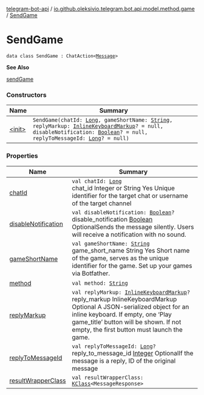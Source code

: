 [telegram-bot-api](../../index.md) / [io.github.oleksivio.telegram.bot.api.model.method.game](../index.md) / [SendGame](./index.md)

# SendGame

`data class SendGame : ChatAction<`[`Message`](../../io.github.oleksivio.telegram.bot.api.model.objects.std/-message/index.md)`>`

**See Also**

[sendGame](#)

### Constructors

| Name | Summary |
|---|---|
| [&lt;init&gt;](-init-.md) | `SendGame(chatId: `[`Long`](https://kotlinlang.org/api/latest/jvm/stdlib/kotlin/-long/index.html)`, gameShortName: `[`String`](https://kotlinlang.org/api/latest/jvm/stdlib/kotlin/-string/index.html)`, replyMarkup: `[`InlineKeyboardMarkup`](../../io.github.oleksivio.telegram.bot.api.model.objects.std.keyboard/-inline-keyboard-markup/index.md)`? = null, disableNotification: `[`Boolean`](https://kotlinlang.org/api/latest/jvm/stdlib/kotlin/-boolean/index.html)`? = null, replyToMessageId: `[`Long`](https://kotlinlang.org/api/latest/jvm/stdlib/kotlin/-long/index.html)`? = null)` |

### Properties

| Name | Summary |
|---|---|
| [chatId](chat-id.md) | `val chatId: `[`Long`](https://kotlinlang.org/api/latest/jvm/stdlib/kotlin/-long/index.html)<br>chat_id Integer or String Yes Unique identifier for the target chat or username of the target channel |
| [disableNotification](disable-notification.md) | `val disableNotification: `[`Boolean`](https://kotlinlang.org/api/latest/jvm/stdlib/kotlin/-boolean/index.html)`?`<br>disable_notification [Boolean](https://kotlinlang.org/api/latest/jvm/stdlib/kotlin/-boolean/index.html) OptionalSends the message silently. Users will receive a notification with no sound. |
| [gameShortName](game-short-name.md) | `val gameShortName: `[`String`](https://kotlinlang.org/api/latest/jvm/stdlib/kotlin/-string/index.html)<br>game_short_name String Yes Short name of the game, serves as the unique identifier for the game. Set up your games via Botfather. |
| [method](method.md) | `val method: `[`String`](https://kotlinlang.org/api/latest/jvm/stdlib/kotlin/-string/index.html) |
| [replyMarkup](reply-markup.md) | `val replyMarkup: `[`InlineKeyboardMarkup`](../../io.github.oleksivio.telegram.bot.api.model.objects.std.keyboard/-inline-keyboard-markup/index.md)`?`<br>reply_markup InlineKeyboardMarkup Optional A JSON-serialized object for an inline keyboard. If empty, one ‘Play game_title’ button will be shown. If not empty, the first button must launch the game. |
| [replyToMessageId](reply-to-message-id.md) | `val replyToMessageId: `[`Long`](https://kotlinlang.org/api/latest/jvm/stdlib/kotlin/-long/index.html)`?`<br>reply_to_message_id [Integer](https://docs.oracle.com/javase/6/docs/api/java/lang/Integer.html) OptionalIf the message is a reply, ID of the original message |
| [resultWrapperClass](result-wrapper-class.md) | `val resultWrapperClass: `[`KClass`](https://kotlinlang.org/api/latest/jvm/stdlib/kotlin.reflect/-k-class/index.html)`<MessageResponse>` |
